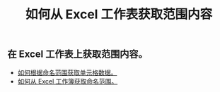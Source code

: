 ﻿---
title: 如何从 Excel 工作表获取范围内容
second_title: Aspose.Cells Cloud Documen
linktitle: 锗
type: docs
url: /zh/ranges/get/
keywords: How to get range content from an Excel worksheet
description: Aspose.Cells Cloud REST API 支持从 Excel 工作表获取范围内容。 SDK支持多种开发语言。它们包括 Android、C#、Go、Java、NodeJS、Perl、PHP、Python、Ruby 和 swift
weight: 20
---
## 在 Excel 工作表上获取范围内容。


- [如何根据命名范围获取单元格数据。](/cells/zh/ranges/get/values/) 
- [如何从 Excel 工作簿获取命名范围。](/cells/zh/ranges/get/name/) 


